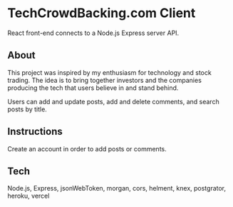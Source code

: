 # TechCrowdBacking.com Client

React front-end connects to a Node.js Express server API.

## About

This project was inspired by my enthusiasm for technology and stock trading. The idea is to bring together investors and the companies producing the tech that users believe in and stand behind.

Users can add and update posts, add and delete comments, and search posts by title.

## Instructions

Create an account in order to add posts or comments. 

## Tech

Node.js, Express, jsonWebToken, morgan, cors, helment, knex, postgrator, heroku, vercel

